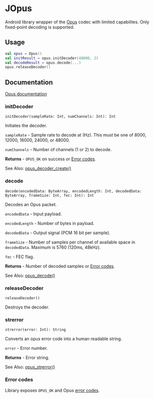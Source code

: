 # JOpus
Android library wrapper of the [Opus](https://github.com/xiph/opus) codec with limited capabilites.
Only fixed-point decoding is supported.

## Usage
```kt
val opus = Opus()
val initResult = opus.initDecoder(48000, 2)
val decodeResult = opus.decode(...)
opus.releaseDecoder()
```

## Documentation
[Opus documentation](https://opus-codec.org/docs/)

### initDecoder
`initDecoder(sampleRate: Int, numChannels: Int): Int`

Initiates the decoder.

`sampleRate` - Sample rate to decode at (Hz). This must be one of 8000, 12000, 16000, 24000, or 48000.

`numChannels` - Number of channels (1 or 2) to decode.

<b>Returns</b> - `OPUS_OK` on success or [Error codes](https://opus-codec.org/docs/opus_api-1.3.1/group__opus__errorcodes.html).

See Also: [opus_decoder_create()](https://opus-codec.org/docs/opus_api-1.3.1/group__opus__decoder.html#ga753f6fe0b699c81cfd47d70c8e15a0bd)

### decode
`decode(encodedData: ByteArray, encodedLength: Int, decodedData: ByteArray, frameSize: Int, fec: Int): Int`

Decodes an Opus packet.

`encodedData` - Input payload.

`encodedLength` - Number of bytes in payload.

`decodedData` - Output signal (PCM 16 bit per sample).

`frameSize` - Number of samples per channel of available space in `decodedData`. Maximum is 5760 (120ms, 48kHz).

`fec` - FEC flag.

<b>Returns</b> - Number of decoded samples or [Error codes](https://opus-codec.org/docs/opus_api-1.3.1/group__opus__errorcodes.html).

See Also: [opus_decode()](https://opus-codec.org/docs/opus_api-1.3.1/group__opus__decoder.html#ga7d1111f64c36027ddcb81799df9b3fc9)

### releaseDecoder
`releaseDecoder()`

Destroys the decoder.

### strerror
`strerror(error: Int): String`

Converts an opus error code into a human readable string.

`error` - Error number.

<b>Returns</b> - Error string.

See Also: [opus_strerror()](https://opus-codec.org/docs/opus_api-1.3.1/group__opus__libinfo.html#gafad3bac5a05dc7c3477a5765eb5e1873)

### Error codes
Library exposes `OPUS_OK` and Opus [error codes](https://opus-codec.org/docs/opus_api-1.3.1/group__opus__errorcodes.html).
